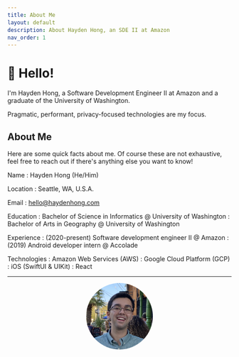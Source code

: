 ```yaml
---
title: About Me
layout: default
description: About Hayden Hong, an SDE II at Amazon
nav_order: 1
---
```


# 👋 Hello!

I'm Hayden Hong, a Software Development Engineer II at Amazon and a graduate of the University of Washington.

Pragmatic, performant, privacy-focused technologies are my focus. 

## About Me

Here are some quick facts about me. Of course these are not exhaustive, feel free to reach out if there's anything else you want to know!

Name
: Hayden Hong (He/Him)

Location
: Seattle, WA, U.S.A.

Email
: <a href="mailto:hello@haydenhong.com">hello@haydenhong.com</a>

Education
: Bachelor of Science in Informatics @ University of Washington
: Bachelor of Arts in Geography @ University of Washington

Experience
: (2020-present) Software development engineer II @ Amazon
: (2019) Android developer intern @ Accolade

Technologies
: Amazon Web Services (AWS)
: Google Cloud Platform (GCP)
: iOS (SwiftUI & UIKit)
: React

---

<center>
    <img src="assets/images/Hayden.jpeg" height="auto" width="150" style="border-radius:50%"/>
</center>